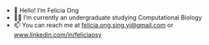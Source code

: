 - 👋 Hello! I’m Felicia Ong
- 👨‍🎓 I’m currently an undergraduate studying Computational Biology 
- 📫 You can reach me at felicia.ong.sing.yi@gmail.com or www.linkedin.com/in/feliciaosy 
